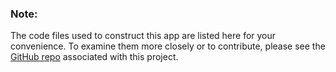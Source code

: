 ### Note:

The code files used to construct this app are listed here for your convenience. To examine them more closely or to contribute, please see the [GitHub repo](https://github.com/JayLamb20/FREDHEAD) associated with this project.
